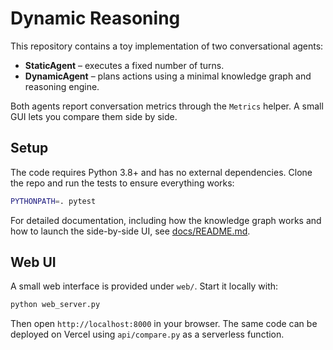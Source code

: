 # Dynamic Reasoning

This repository contains a toy implementation of two conversational agents:

* **StaticAgent** – executes a fixed number of turns.
* **DynamicAgent** – plans actions using a minimal knowledge graph and reasoning engine.

Both agents report conversation metrics through the `Metrics` helper. A small GUI
lets you compare them side by side.

## Setup

The code requires Python 3.8+ and has no external dependencies. Clone the repo
and run the tests to ensure everything works:

```bash
PYTHONPATH=. pytest
```

For detailed documentation, including how the knowledge graph works and how to
launch the side-by-side UI, see [docs/README.md](docs/README.md).

## Web UI

A small web interface is provided under `web/`. Start it locally with:

```bash
python web_server.py
```

Then open `http://localhost:8000` in your browser. The same code can be
deployed on Vercel using `api/compare.py` as a serverless function.
